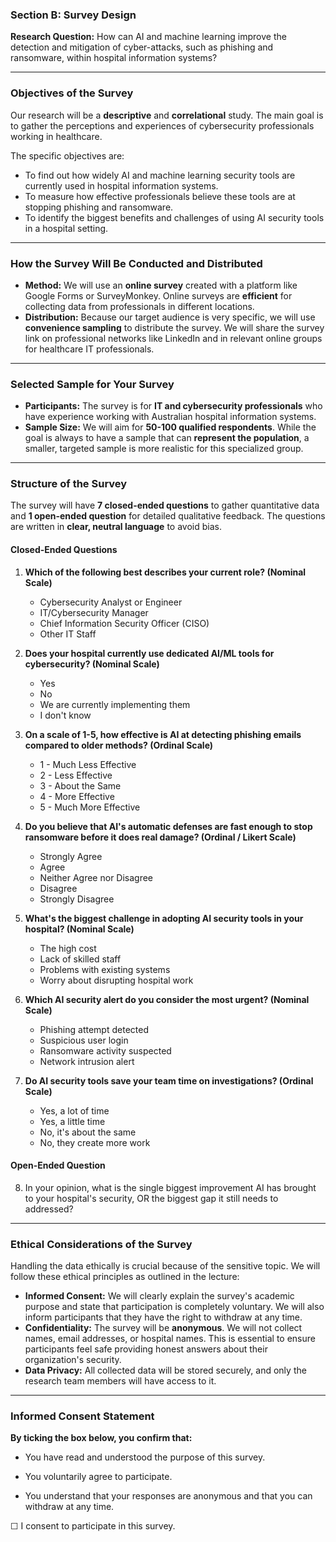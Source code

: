 ### **Section B: Survey Design**

**Research Question:** How can AI and machine learning improve the detection and mitigation of cyber-attacks, such as phishing and ransomware, within hospital information systems?

***

### Objectives of the Survey

Our research will be a **descriptive** and **correlational** study. The main goal is to gather the perceptions and experiences of cybersecurity professionals working in healthcare.

The specific objectives are:
* To find out how widely AI and machine learning security tools are currently used in hospital information systems.
* To measure how effective professionals believe these tools are at stopping phishing and ransomware.
* To identify the biggest benefits and challenges of using AI security tools in a hospital setting.

***

### How the Survey Will Be Conducted and Distributed

* **Method:** We will use an **online survey** created with a platform like Google Forms or SurveyMonkey. Online surveys are **efficient** for collecting data from professionals in different locations.
* **Distribution:** Because our target audience is very specific, we will use **convenience sampling** to distribute the survey. We will share the survey link on professional networks like LinkedIn and in relevant online groups for healthcare IT professionals.

***

### Selected Sample for Your Survey

* **Participants:** The survey is for **IT and cybersecurity professionals** who have experience working with Australian hospital information systems.
* **Sample Size:** We will aim for **50-100 qualified respondents**. While the goal is always to have a sample that can **represent the population**, a smaller, targeted sample is more realistic for this specialized group.

***

### Structure of the Survey

The survey will have **7 closed-ended questions** to gather quantitative data and **1 open-ended question** for detailed qualitative feedback. The questions are written in **clear, neutral language** to avoid bias.

#### **Closed-Ended Questions**

1.  **Which of the following best describes your current role? (Nominal Scale)**
    * Cybersecurity Analyst or Engineer
    * IT/Cybersecurity Manager
    * Chief Information Security Officer (CISO)
    * Other IT Staff

2.  **Does your hospital currently use dedicated AI/ML tools for cybersecurity? (Nominal Scale)**
    * Yes
    * No
    * We are currently implementing them
    * I don't know

3.  **On a scale of 1-5, how effective is AI at detecting phishing emails compared to older methods? (Ordinal Scale)**
    * 1 - Much Less Effective
    * 2 - Less Effective
    * 3 - About the Same
    * 4 - More Effective
    * 5 - Much More Effective

4.  **Do you believe that AI's automatic defenses are fast enough to stop ransomware before it does real damage? (Ordinal / Likert Scale)**
    * Strongly Agree
    * Agree
    * Neither Agree nor Disagree
    * Disagree
    * Strongly Disagree

5.  **What's the biggest challenge in adopting AI security tools in your hospital? (Nominal Scale)**
    * The high cost
    * Lack of skilled staff
    * Problems with existing systems
    * Worry about disrupting hospital work

6.  **Which AI security alert do you consider the most urgent? (Nominal Scale)**
    * Phishing attempt detected
    * Suspicious user login
    * Ransomware activity suspected
    * Network intrusion alert

7.  **Do AI security tools save your team time on investigations? (Ordinal Scale)**
    * Yes, a lot of time
    * Yes, a little time
    * No, it's about the same
    * No, they create more work

#### **Open-Ended Question**

8.  In your opinion, what is the single biggest improvement AI has brought to your hospital's security, OR the biggest gap it still needs to addressed?

***

### Ethical Considerations of the Survey

Handling the data ethically is crucial because of the sensitive topic. We will follow these ethical principles as outlined in the lecture:

* **Informed Consent:** We will clearly explain the survey's academic purpose and state that participation is completely voluntary. We will also inform participants that they have the right to withdraw at any time.
* **Confidentiality:** The survey will be **anonymous**. We will not collect names, email addresses, or hospital names. This is essential to ensure participants feel safe providing honest answers about their organization's security.
* **Data Privacy:** All collected data will be stored securely, and only the research team members will have access to it.

***
### Informed Consent Statement

**By ticking the box below, you confirm that:**

* You have read and understood the purpose of this survey.

* You voluntarily agree to participate.

* You understand that your responses are anonymous and that you can withdraw at any time.

☐ I consent to participate in this survey.
